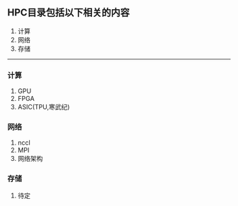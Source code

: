 ## HPC目录包括以下相关的内容
1. 计算
2. 网络
3. 存储

---

### 计算
1. GPU
2. FPGA
3. ASIC(TPU,寒武纪)

### 网络
1. nccl
2. MPI
3. 网络架构

### 存储
1. 待定
